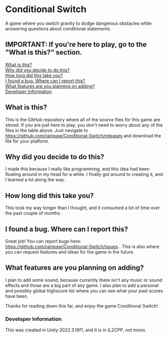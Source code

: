# Conditional Switch

A game where you switch gravity to dodge dangerous obstacles while answering questions about conditional statements.

## IMPORTANT: If you're here to play, go to the "What is this?" section.
[What is this?](https://github.com/rainpaw/Conditional-Switch?tab=readme-ov-file#what-is-this)<br>
[Why did you decide to do this?](https://github.com/rainpaw/Conditional-Switch?tab=readme-ov-file#why-did-you-decide-to-do-this)<br>
[How long did this take you?](https://github.com/rainpaw/Conditional-Switch?tab=readme-ov-file#how-long-did-this-take-you)<br>
[I found a bug. Where can I report this?](https://github.com/rainpaw/Conditional-Switch?tab=readme-ov-file#i-found-a-bug-where-can-i-report-this)<br>
[What features are you planning on adding?](https://github.com/rainpaw/Conditional-Switch?tab=readme-ov-file#what-features-are-you-planning-on-adding)<br>
[Developer Information](https://github.com/rainpaw/Conditional-Switch?tab=readme-ov-file#developer-information)<br>

## What is this?

This is the GitHub repository where all of the source files for this game are stored. If you are just here to play, you don't need to worry about any of the files in the table above. Just navigate to https://github.com/rainpaw/Conditional-Switch/releases and download the file for your platform.

## Why did you decide to do this?

I made this because I really like programming, and this idea had been floating around in my head for a while. I finally got around to creating it, and I learned a lot along the way.

## How long did this take you?

This took my way longer than I thought, and it consumed a lot of time over the past couple of months.

##  I found a bug. Where can I report this?

Great job! You can report bugs here: https://github.com/rainpaw/Conditional-Switch/issues . This is also where you can request features and ideas for the game in the future.

## What features are you planning on adding?

I plan to add some sound, because currently there isn't any music or sound effects and those are a big part of any game. I also plan to add a personal and possibly global highscore list where you can see what your past scores have been.

Thanks for reading down this far, and enjoy the game Conditional Switch!

### Developer Information

This was created in Unity 2022.3.16f1, and it is in IL2CPP, not mono.
